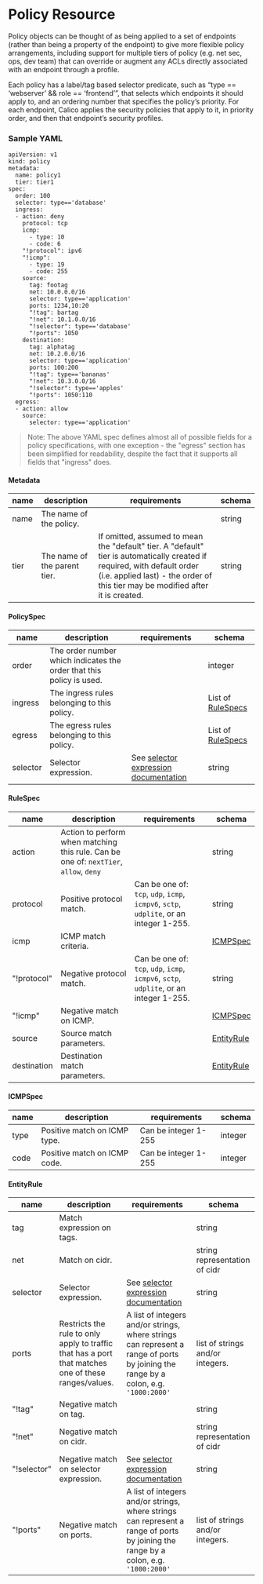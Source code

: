 # Policy Resource
Policy objects can be thought of as being applied to a set of endpoints (rather than being a property of the endpoint) to give more flexible policy arrangements, including support for multiple tiers of policy (e.g. net sec, ops, dev team) that can override or augment any ACLs directly associated with an endpoint through a profile.

Each policy has a label/tag based selector predicate, such as “type == ‘webserver’ && role == ‘frontend’”, that selects which endpoints it should apply to, and an ordering number that specifies the policy’s priority. For each endpoint, Calico applies the security policies that apply to it, in priority order, and then that endpoint’s security profiles.

### Sample YAML
```
apiVersion: v1
kind: policy
metadata:
  name: policy1
  tier: tier1
spec:
  order: 100
  selector: type=='database'
  ingress:
  - action: deny
    protocol: tcp
    icmp:
      - type: 10
      - code: 6
    "!protocol": ipv6
    "!icmp":
      - type: 19
      - code: 255
    source:
      tag: footag
      net: 10.0.0.0/16
      selector: type=='application'
      ports: 1234,10:20
      "!tag": bartag
      "!net": 10.1.0.0/16
      "!selector": type=='database'
      "!ports": 1050
    destination:
      tag: alphatag
      net: 10.2.0.0/16
      selector: type=='application'
      ports: 100:200
      "!tag": type=='bananas'
      "!net": 10.3.0.0/16
      "!selector": type=='apples'
      "!ports": 1050:110
  egress:
  - action: allow
    source:
      selector: type=='application'
```
> Note: The above YAML spec defines almost all of possible fields for a policy specifications, with one exception - the "egress" section has been simplified for readability, despite the fact that it supports all fields that "ingress" does.

#### Metadata
| name | description  | requirements                  | schema |
|------|--------------|-------------------------------|--------|
| name | The name of the policy. | | string |
| tier | The name of the parent tier. | If omitted, assumed to mean the "default" tier.  A "default" tier is automatically created if required, with default order (i.e. applied last) - the order of this tier may be modified after it is created. | string |


#### PolicySpec
| name     | description                                                          | requirements | schema |
|----------|----------------------------------------------------------------------|--------------|--------|
| order    | The order number which indicates the order that this policy is used. | | integer |
| ingress  | The ingress rules belonging to this policy.                          | | List of [RuleSpecs](#rulespec) |
| egress   | The egress rules belonging to this policy.                           | | List of [RuleSpecs](#rulespec)  |
| selector | Selector expression.                                                 | See [selector expression documentation](http://docs.projectcalico.org/en/latest/etcd-data-model.html#tiered-security-policy) | string |

#### RuleSpec
| name        | description                                | requirements | schema |
|-------------|--------------------------------------------|----------------|--------|
| action      | Action to perform when matching this rule.  Can be one of: `nextTier`, `allow`, `deny` |  | string |
| protocol    | Positive protocol match.  | Can be one of: `tcp`, `udp`, `icmp`, `icmpv6`, `sctp`, `udplite`, or an integer 1-255. | string |
| icmp        | ICMP match criteria.     | | [ICMPSpec](#icmpspec) |
| "!protocol" | Negative protocol match. | Can be one of: `tcp`, `udp`, `icmp`, `icmpv6`, `sctp`, `udplite`, or an integer 1-255. | string |
| "!icmp"     | Negative match on ICMP. | | [ICMPSpec](#icmpspec) |
| source      | Source match parameters. |  | [EntityRule](#entityrule) |
| destination | Destination match parameters. |  | [EntityRule](#entityrule) |

#### ICMPSpec
| name | description                  | requirements         | schema  |
|------|------------------------------|----------------------|---------|
| type | Positive match on ICMP type. | Can be integer 1-255 | integer |
| code | Positive match on ICMP code. | Can be integer 1-255 | integer |

#### EntityRule
| name        | description                                | requirements                  | schema |
|-------------|--------------------------------------------|----------------|--------|
| tag      | Match expression on tags.                   |  | string |
| net    | Match on cidr. |  | string representation of cidr |
| selector    | Selector expression. | See [selector expression documentation](http://docs.projectcalico.org/en/latest/etcd-data-model.html#tiered-security-policy) | string |
| ports | Restricts the rule to only apply to traffic that has a port that matches one of these ranges/values. | A list of integers and/or strings, where strings can represent a range of ports by joining the range by a colon, e.g. `'1000:2000'` | list of strings and/or integers. |
| "!tag" | Negative match on tag. |  | string |
| "!net" | Negative match on cidr. | | string representation of cidr |
| "!selector" | Negative match on selector expression. | See [selector expression documentation](http://docs.projectcalico.org/en/latest/etcd-data-model.html#tiered-security-policy) | string |
| "!ports"      | Negative match on ports. | A list of integers and/or strings, where strings can represent a range of ports by joining the range by a colon, e.g. `'1000:2000'` | list of strings and/or integers. |
